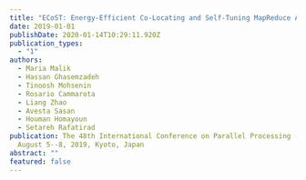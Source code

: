 ```yaml
---
title: "ECoST: Energy-Efficient Co-Locating and Self-Tuning MapReduce Applications"
date: 2019-01-01
publishDate: 2020-01-14T10:29:11.920Z
publication_types:
  - "1"
authors:
  - Maria Malik
  - Hassan Ghasemzadeh
  - Tinoosh Mohsenin
  - Rosario Cammarota
  - Liang Zhao
  - Avesta Sasan
  - Houman Homayoun
  - Setareh Rafatirad
publication: The 48th International Conference on Parallel Processing (ICPP),
  August 5--8, 2019, Kyoto, Japan
abstract: ""
featured: false
---
```

